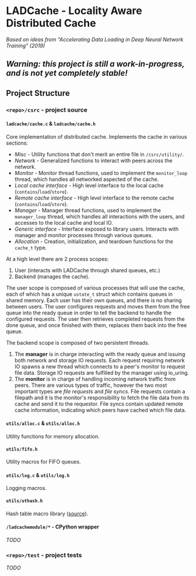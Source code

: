 # LADCache - Locality Aware Distributed Cache
*Based on ideas from "Accelerating Data Loading in Deep Neural Network Training" (2019)*

## *Warning: this project is still a work-in-progress, and is not yet completely stable!*

## Project Structure

### `<repo>/csrc` - project source

#### `ladcache/cache.c` & `ladcache/cache.h`
Core implementation of distributed cache. Implements the cache in various sections:
* *Misc* - Utility functions that don't merit an entire file in `/csrc/utility/`.
* *Network* - Generalized functions to interact with peers across the network.
* *Monitor* - Monitor thread functions, used to implement the `monitor_loop` thread, which handles all networked aspected of the cache.
* *Local cache interface* - High level interface to the local cache (`contains`/`load`/`store`).
* *Remote cache interface* - High level interface to the remote cache (`contains`/`load`/`store`).
* *Manager* - Manager thread functions, used to implement the `manager_loop` thread, which handles all interactions with the users, and accesses to the local cache and local IO.
* *Generic interface* - Interface exposed to library users. Interacts with manager and monitor processes through various queues.
* *Allocation* - Creation, initialization, and teardown functions for the `cache_t` type.

At a high level there are 2 process scopes:
1. User (interacts with LADCache through shared queues, etc.)
2. Backend (manages the cache).

The user scope is composed of various processes that will use the cache, each of which has a unique `ustate_t` struct which contains queues in shared memory. Each user has their own queues, and there is no sharing between users. The user configures requests and moves them from the free queue into the ready queue in order to tell the backend to handle the configured requests. The user then retrieves completed requests from the done queue, and once finished with them, replaces them back into the free queue.

The backend scope is composed of two persistent threads.
1. The **manager** is in charge interacting with the ready queue and issuing both network and storage IO requests. Each request requiring network IO spawns a new thread which connects to a peer's monitor to request file data. Storage IO requests are fulfilled by the manager using io_uring.
2. The **monitor** is in charge of handling incoming network traffic from peers. There are various types of traffic, however the two most important types are *file requests* and *file syncs*. File requests contain a filepath and it is the monitor's responsibility to fetch the file data from its cache and send it to the requestor. File syncs contain updated remote cache information, indicating which peers have cached which file data.

#### `utils/alloc.c` & `utils/alloc.h`
Utility functions for memory allocation.

#### `utils/fifo.h`
Utility macros for FIFO queues.

#### `utils/log.c` & `utils/log.h`
Logging macros.

#### `utils/uthash.h`
Hash table macro library ([source](https://troydhanson.github.io/uthash/)).

#### `/ladcachemodule/*` - CPython wrapper
*TODO*

### `<repo>/test` - project tests
*TODO*
